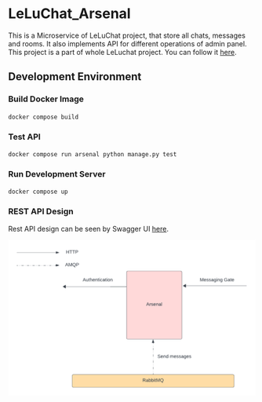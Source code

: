 # LeLuChat_Arsenal
This is a Microservice of LeLuChat project, that store all chats, messages and rooms. It also
implements API for different operations of admin panel. This project is a part of whole LeLuchat 
project. You can follow it [here](https://github.com/amnik-open/LeLuChat).
## Development Environment
### Build Docker Image
`docker compose build`

### Test API
`docker compose run arsenal python manage.py test`

### Run Development Server
`docker compose up`

### REST API Design
Rest API design can be seen by Swagger UI 
[here](https://amnik-open.github.io/LeLuChat_Arsenal/).

![LeLuChat Architecture](docs/LeLuChat_Arsenal.png)
